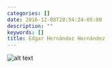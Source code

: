 ```yaml
---
categories: []
date: 2016-12-08T20:54:24-05:00
description: ""
keywords: []
title: Edgar Hernández Hernández
---
```


![alt text][Avatar]

<script src="//platform.linkedin.com/in.js" type="text/javascript"></script>
<script type="IN/MemberProfile" data-id="https://mx.linkedin.com/in/edgarh2e" data-format="inline"></script>

<a class="twitter-timeline" href="https://twitter.com/EdgarH2E" data-widget-id="588549649796976640"></a>

<script>!function(d,s,id){var js,fjs=d.getElementsByTagName(s)[0],p=/^http:/.test(d.location)?'http':'https';if(!d.getElementById(id)){js=d.createElement(s);js.id=id;js.src=p+"://platform.twitter.com/widgets.js";fjs.parentNode.insertBefore(js,fjs);}}(document,"script","twitter-wjs");</script>

[avatar]: http://www.gravatar.com/avatar/1784cb098a6700780693895b96b76f38 "Edgar ernández Hernández"